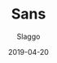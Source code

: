 ---
title: Sans
author:
  - Slaggo 
description: makes hamsters sans
date: 2019-04-20
icon: https://cdn.discordapp.com/attachments/567143780755701760/568959251515572230/unknown.png
code: eyJ2ZXJzaW9uIjoiMCIsIm5hbWUiOiJTYW5zIiwiZGVzY3JpcHRpb24iOiJtYWtlcyBoYW1zdGVycyBzYW5zIiwiaGFtc3RlciI6Imh0dHBzOi8vaW1ndXIuY29tL3laZlJCWHkucG5nIiwic25haWwiOiIiLCJpdGVtcyI6IiIsInRhdmVuUHJvcHMiOiIifQ
---